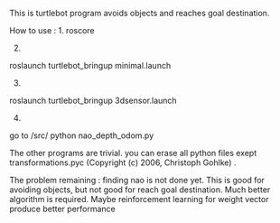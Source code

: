 This is turtlebot program avoids objects and reaches goal destination.

How to use :
1.
roscore

2.
roslaunch turtlebot_bringup minimal.launch

3.
roslaunch turtlebot_bringup 3dsensor.launch

4.
go to /src/
python nao_depth_odom.py

The other programs are trivial. you can erase all python files exept transformations.pyc (Copyright (c) 2006, Christoph Gohlke)
.


The problem remaining : finding nao is not done yet.
			This is good for avoiding objects, but not good for reach goal destination. Much better algorithm is required.
			Maybe reinforcement learning for weight vector produce better performance
